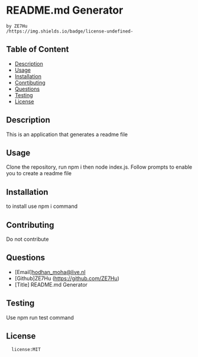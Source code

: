 # README.md Generator
    by ZE7Hu
    /https://img.shields.io/badge/license-undefined-
    

  ## Table of Content
  * [Description](#Description)
  * [Usage](#Usage)
  * [Installation](#Installation)
  * [Conrtibuting](#Contributing)
  * [Questions](#Questions)
  * [Testing](#Testing)
  * [License](#License)



  ## Description
  This is an application that generates a readme file

  ## Usage
  Clone the repository, run npm i then node index.js. Follow prompts to enable you to create a readme file

  ## Installation
  to install use npm i command

  ## Contributing
  Do not contribute

  ## Questions
  * [Email]hodhan_moha@live.nl
  * [Github]ZE7Hu (https://github.com/ZE7Hu)
  * [Title] README.md Generator
  

  ## Testing
  Use npm run test command
  ## License
      license:MIT
  
